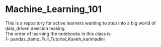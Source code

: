 # Machine_Learning_101
This is a repository for active learners wanting to step into a big world of data_driven desicion making
<br>
The order of learning the notebooks in this class is:
<br>
1- pandas_demo_Full_Tutorial_Kaveh_karimadini
